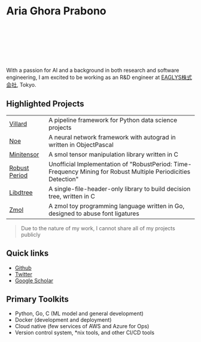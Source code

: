 # Aria Ghora Prabono

<div class="col col-20">
    <div class="cpallet" style="width:80px;margin:0 auto;">
        <div class="col col-20" style="background-color: var(--accent-color-1);height:20px;"></div>
        <div class="col col-20" style="background-color: var(--accent-color-2);height:20px;"></div>
        <div class="col col-20" style="background-color: var(--accent-color-3);height:20px;"></div>
        <div class="col col-20" style="background-color: var(--accent-color-4);height:20px;"></div>
        <div class="col col-20" style="background-color: var(--accent-color-5);height:20px;"></div>
    </div>
</div>

<div class="col col-80">

With a passion for AI and a background in both research and software engineering, I am excited to be working as an R&D engineer at [EAGLYS株式会社](//eaglys.co.jp), Tokyo.


## Highlighted Projects

|  |  |
| --- | --- |
| [Villard](//github.com/ariaghora/villard) | A pipeline framework for Python data science projects |
| [Noe](//github.com/ariaghora/noe) | A neural network framework with autograd in written in ObjectPascal |
| [Minitensor](//github.com/ariaghora/minitensor) | A smol tensor manipulation library written in C |
| [Robust Period](//github.com/ariaghora/robust-period) | Unofficial Implementation of "RobustPeriod: Time-Frequency Mining for Robust Multiple Periodicities Detection" |
| [Libdtree](https://github.com/ariaghora/libdtree)| A single-file-header-only library to build decision tree, written in C |
| [Zmol](//github.com/ariaghora/zmol) | A zmol toy programming language written in Go, designed to abuse font ligatures |

> Due to the nature of my work, I cannot share all of my projects publicly


## Quick links

- [Github](//github.com/ariaghora)
- [Twitter](//twitter.com/aria_ghora)
- [Google Scholar](https://scholar.google.com/citations?user=1K4ynvMAAAAJ&hl=en&oi=ao)

## Primary Toolkits
- Python, Go, C (ML model and general development)
- Docker (development and deployment)
- Cloud native (few services of AWS and Azure for Ops)
- Version control system, *nix tools, and other CI/CD tools

</div>


